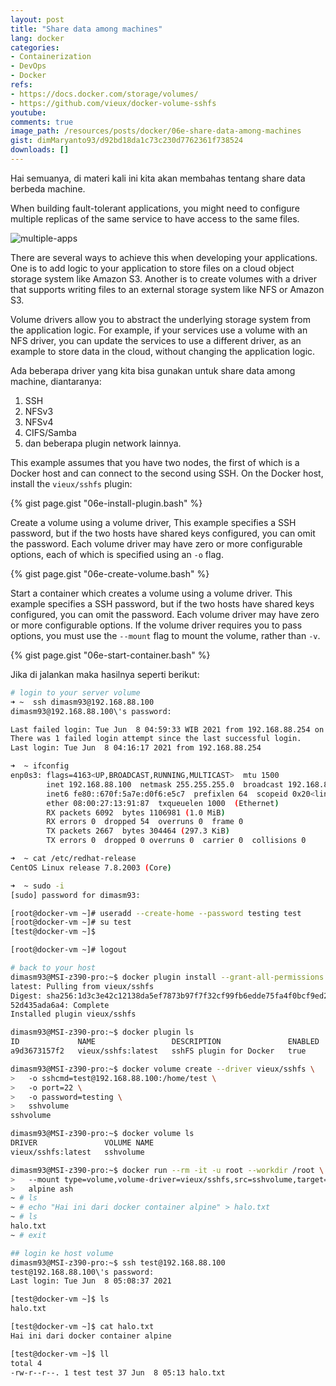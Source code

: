```yaml
---
layout: post
title: "Share data among machines"
lang: docker
categories:
- Containerization
- DevOps
- Docker
refs: 
- https://docs.docker.com/storage/volumes/
- https://github.com/vieux/docker-volume-sshfs
youtube: 
comments: true
image_path: /resources/posts/docker/06e-share-data-among-machines
gist: dimMaryanto93/d92bd18da1c73c230d7762361f738524
downloads: []
---
```



Hai semuanya, di materi kali ini kita akan membahas tentang share data berbeda machine. 

When building fault-tolerant applications, you might need to configure multiple replicas of the same service to have access to the same files.

![multiple-apps](https://docs.docker.com/storage/images/volumes-shared-storage.svg)

There are several ways to achieve this when developing your applications. One is to add logic to your application to store files on a cloud object storage system like Amazon S3. Another is to create volumes with a driver that supports writing files to an external storage system like NFS or Amazon S3.

Volume drivers allow you to abstract the underlying storage system from the application logic. For example, if your services use a volume with an NFS driver, you can update the services to use a different driver, as an example to store data in the cloud, without changing the application logic.

Ada beberapa driver yang kita bisa gunakan untuk share data among machine, diantaranya:

1. SSH
2. NFSv3
3. NFSv4
4. CIFS/Samba
5. dan beberapa plugin network lainnya.

This example assumes that you have two nodes, the first of which is a Docker host and can connect to the second using SSH. On the Docker host, install the `vieux/sshfs` plugin:

{% gist page.gist "06e-install-plugin.bash" %}

Create a volume using a volume driver, This example specifies a SSH password, but if the two hosts have shared keys configured, you can omit the password. Each volume driver may have zero or more configurable options, each of which is specified using an `-o` flag.

{% gist page.gist "06e-create-volume.bash" %}

Start a container which creates a volume using a volume driver. This example specifies a SSH password, but if the two hosts have shared keys configured, you can omit the password. Each volume driver may have zero or more configurable options. If the volume driver requires you to pass options, you must use the `--mount` flag to mount the volume, rather than `-v`.

{% gist page.gist "06e-start-container.bash" %}

Jika di jalankan maka hasilnya seperti berikut:

```bash
# login to your server volume
➜ ~  ssh dimasm93@192.168.88.100
dimasm93@192.168.88.100\'s password:

Last failed login: Tue Jun  8 04:59:33 WIB 2021 from 192.168.88.254 on ssh:notty
There was 1 failed login attempt since the last successful login.
Last login: Tue Jun  8 04:16:17 2021 from 192.168.88.254

➜  ~ ifconfig
enp0s3: flags=4163<UP,BROADCAST,RUNNING,MULTICAST>  mtu 1500
        inet 192.168.88.100  netmask 255.255.255.0  broadcast 192.168.88.255
        inet6 fe80::670f:5a7e:d0f6:e5c7  prefixlen 64  scopeid 0x20<link>
        ether 08:00:27:13:91:87  txqueuelen 1000  (Ethernet)
        RX packets 6092  bytes 1106981 (1.0 MiB)
        RX errors 0  dropped 54  overruns 0  frame 0
        TX packets 2667  bytes 304464 (297.3 KiB)
        TX errors 0  dropped 0 overruns 0  carrier 0  collisions 0

➜  ~ cat /etc/redhat-release
CentOS Linux release 7.8.2003 (Core)

➜  ~ sudo -i
[sudo] password for dimasm93:

[root@docker-vm ~]# useradd --create-home --password testing test
[root@docker-vm ~]# su test
[test@docker-vm ~]$ 

[root@docker-vm ~]# logout

# back to your host
dimasm93@MSI-z390-pro:~$ docker plugin install --grant-all-permissions vieux/sshfs DEBUG=1
latest: Pulling from vieux/sshfs
Digest: sha256:1d3c3e42c12138da5ef7873b97f7f32cf99fb6edde75fa4f0bcf9ed277855811
52d435ada6a4: Complete
Installed plugin vieux/sshfs

dimasm93@MSI-z390-pro:~$ docker plugin ls
ID             NAME                 DESCRIPTION               ENABLED
a9d3673157f2   vieux/sshfs:latest   sshFS plugin for Docker   true

dimasm93@MSI-z390-pro:~$ docker volume create --driver vieux/sshfs \
>   -o sshcmd=test@192.168.88.100:/home/test \
>   -o port=22 \
>   -o password=testing \
>   sshvolume
sshvolume

dimasm93@MSI-z390-pro:~$ docker volume ls
DRIVER               VOLUME NAME
vieux/sshfs:latest   sshvolume

dimasm93@MSI-z390-pro:~$ docker run --rm -it -u root --workdir /root \
>   --mount type=volume,volume-driver=vieux/sshfs,src=sshvolume,target=/root \
>   alpine ash
~ # ls
~ # echo "Hai ini dari docker container alpine" > halo.txt
~ # ls
halo.txt
~ # exit

## login ke host volume
dimasm93@MSI-z390-pro:~$ ssh test@192.168.88.100
test@192.168.88.100\'s password:
Last login: Tue Jun  8 05:08:37 2021

[test@docker-vm ~]$ ls
halo.txt

[test@docker-vm ~]$ cat halo.txt
Hai ini dari docker container alpine

[test@docker-vm ~]$ ll
total 4
-rw-r--r--. 1 test test 37 Jun  8 05:13 halo.txt
```